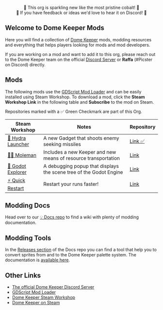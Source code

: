 <p align="center">
🚧 This org is sparkling new like the most pristine cobalt! 🚧</br>
🚧 If you have feedback or ideas we'd love to hear it on Discord! 🚧
</p>

## Welcome to Dome Keeper Mods

Here you will find a collection of [Dome Keeper](https://store.steampowered.com/app/1637320/Dome_Keeper/) mods, modding resources and everything that helps players looking for mods and mod developers.

If you are working on a mod and want to add it to this org, please reach out to the Dome Keeper team on the official [Discord Server](https://discord.gg/AxYpX7AaFP) or **Raffa** (#Picster on Discord) directly.


## Mods

The following mods use the [GDScript Mod Loader](https://github.com/GodotModding/godot-mod-loader) and can be easily installed using Steam Workshop.
To download a mod, click the **Steam Workshop Link** in the following table and **Subscribe** to the mod on Steam.

Repositories marked with a ✅ Green Checkmark are part of this Org.

| Steam Workshop | Notes | Repository |
| --- | --- | --- |
| [🐍 Hydra Launcher](https://steamcommunity.com/sharedfiles/filedetails/?id=2996273695) | A new Gadget that shoots enemy seeking missiles | [Link ✅](https://github.com/DomeKeeperMods/DomeKeeper-HydraLauncher) |
| [👷‍♂️ Moleman](https://steamcommunity.com/sharedfiles/filedetails/?id=2996215689) | Includes a new Keeper and new means of resource transportation | [Link](https://github.com/Ategon/Dome-Keeper-Moleman) |
| [💙 Godot Explorer](https://steamcommunity.com/sharedfiles/filedetails/?id=2957678599) | A debugging popup that displays the scene tree of the Godot Engine | [Link](https://github.com/otDan/Godot-GodotExplorer)
| [⚡ Quick Restart](https://steamcommunity.com/sharedfiles/filedetails/?id=2960357028) | Restart your runs faster! | [Link](https://github.com/Ategon/dome-keeper-quick-restart)

## Modding Docs

Head over to our [💡 Docs repo](https://github.com/DomeKeeperMods/Docs/wiki) to find a wiki with plenty of modding documentation.

## Modding Tools

In the [Releases section](https://github.com/DomeKeeperMods/Docs/releases) of the Docs repo you can find a tool that help you to convert sprites from and to the Dome Keeper palette system. The documentation is [available here](https://github.com/DomeKeeperMods/Docs/wiki/Palette-Recolor).


## Other Links

- [The official Dome Keeper Discord Server](https://discord.gg/AxYpX7AaFP)
- [GDScript Mod Loader](https://github.com/GodotModding/godot-mod-loader)
- [Dome Keeper Steam Workshop](https://steamcommunity.com/app/1637320/workshop/)
- [Dome Keeper on Steam](https://store.steampowered.com/app/1637320/Dome_Keeper/)
